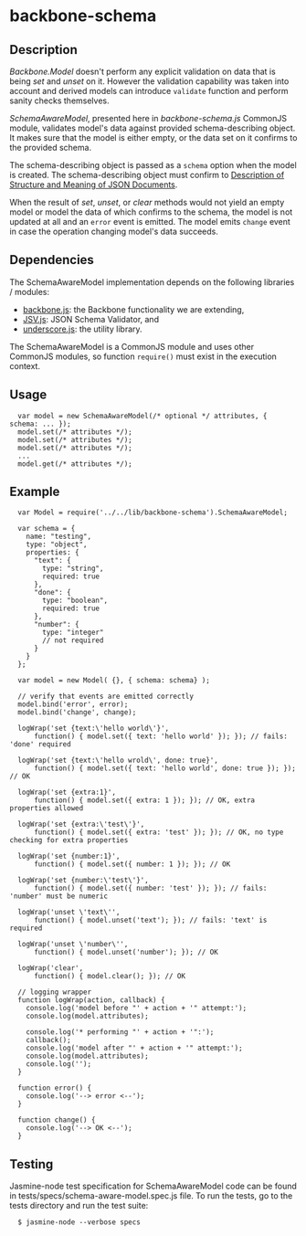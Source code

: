 # backbone-schema

## Description

*Backbone.Model* doesn't perform any explicit validation on data that is being
*set* and *unset* on it. However the validation capability was taken into
account and derived models can introduce `validate` function and perform sanity
checks themselves.

*SchemaAwareModel*, presented here in *backbone-schema.js* CommonJS module,
validates model's data against provided schema-describing object. It makes sure
that the model is either empty, or the data set on it confirms to the provided
schema.

The schema-describing object is passed as a `schema` option when the model is
created. The schema-describing object must confirm to [Description of Structure
and Meaning of JSON
Documents](http://tools.ietf.org/html/draft-zyp-json-schema-03 "Description of
Structure and Meaning of JSON Documents").

When the result of *set*, *unset*, or *clear* methods would not yield an empty
model or model the data of which confirms to the schema, the model is not
updated at all and an `error` event is emitted. The model emits `change` event
in case the operation changing model's data succeeds.


## Dependencies

The SchemaAwareModel implementation depends on the following libraries / modules:

* [backbone.js](http://documentcloud.github.com/backbone/ "backbone.js"): the
Backbone functionality we are extending,
* [JSV.js](https://github.com/garycourt/JSV/ "JSV.js"): JSON Schema Validator, and
* [underscore.js](http://documentcloud.github.com/underscore/ "underscore.js"):
the utility library.

The SchemaAwareModel is a CommonJS module and uses other CommonJS modules, so
function `require()` must exist in the execution context.


## Usage

      var model = new SchemaAwareModel(/* optional */ attributes, { schema: ... });
      model.set(/* attributes */);
      model.set(/* attributes */);
      model.set(/* attributes */);
      ...
      model.get(/* attributes */);


## Example

      var Model = require('../../lib/backbone-schema').SchemaAwareModel;

      var schema = {
        name: "testing",
        type: "object",
        properties: {
          "text": {
            type: "string",
            required: true
          },
          "done": {
            type: "boolean",
            required: true
          },
          "number": {
            type: "integer"
            // not required
          }
        }
      };

      var model = new Model( {}, { schema: schema} );

      // verify that events are emitted correctly
      model.bind('error', error);
      model.bind('change', change);

      logWrap('set {text:\'hello world\'}',
          function() { model.set({ text: 'hello world' }); }); // fails: 'done' required

      logWrap('set {text:\'hello wrold\', done: true}',
          function() { model.set({ text: 'hello world', done: true }); }); // OK

      logWrap('set {extra:1}',
          function() { model.set({ extra: 1 }); }); // OK, extra properties allowed

      logWrap('set {extra:\'test\'}',
          function() { model.set({ extra: 'test' }); }); // OK, no type checking for extra properties

      logWrap('set {number:1}',
          function() { model.set({ number: 1 }); }); // OK

      logWrap('set {number:\'test\'}',
          function() { model.set({ number: 'test' }); }); // fails: 'number' must be numeric

      logWrap('unset \'text\'',
          function() { model.unset('text'); }); // fails: 'text' is required

      logWrap('unset \'number\'',
          function() { model.unset('number'); }); // OK

      logWrap('clear',
          function() { model.clear(); }); // OK

      // logging wrapper
      function logWrap(action, callback) {
        console.log('model before "' + action + '" attempt:');
        console.log(model.attributes);

        console.log('* performing "' + action + '":');
        callback();
        console.log('model after "' + action + '" attempt:');
        console.log(model.attributes);
        console.log('');
      }

      function error() {
        console.log('--> error <--');
      }

      function change() {
        console.log('--> OK <--');
      }


## Testing

Jasmine-node test specification for SchemaAwareModel code can be found in
tests/specs/schema-aware-model.spec.js file. To run the tests, go to the tests
directory and run the test suite:

      $ jasmine-node --verbose specs


